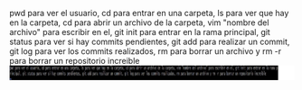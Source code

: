 pwd para ver el usuario, cd para entrar en una carpeta, ls para ver que hay en la carpeta, cd para abrir un archivo de la carpeta, vim "nombre del archivo" para escribir en el, git init para entrar en la rama principal, git status para ver si hay commits pendientes, git add para realizar un commit, git log para ver los commits realizados, rm para borrar un archivo y rm -r para borrar un repositorio increible
![codigo](../images/codigos.jpg)


